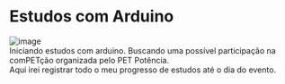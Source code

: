 # Estudos com Arduino
 ![image](https://github.com/marcelomagro/arduino-0/assets/79673244/85330bd3-6f4c-4948-9f5e-11601dd0d42e)
 <br>
 Iniciando estudos com arduino. Buscando uma possível participação na comPETção organizada pelo PET Potência.
 <br>
 Aqui irei registrar todo o meu progresso de estudos até o dia do evento.
